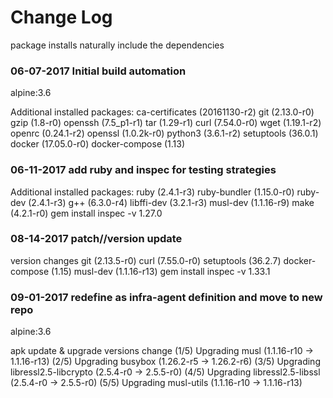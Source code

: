 # Change Log

package installs naturally include the dependencies

### 06-07-2017 Initial build automation

alpine:3.6

Additional installed packages:
ca-certificates (20161130-r2)
git (2.13.0-r0)
gzip (1.8-r0)
openssh (7.5_p1-r1)
tar (1.29-r1)
curl (7.54.0-r0)
wget (1.19.1-r2)
openrc (0.24.1-r2)
openssl (1.0.2k-r0)
python3 (3.6.1-r2)
setuptools (36.0.1)
docker (17.05.0-r0)
docker-compose (1.13)

### 06-11-2017 add ruby and inspec for testing strategies

Additional installed packages:
ruby (2.4.1-r3)
ruby-bundler (1.15.0-r0)
ruby-dev (2.4.1-r3)
g++ (6.3.0-r4)
libffi-dev (3.2.1-r3)
musl-dev (1.1.16-r9)
make (4.2.1-r0)
gem install inspec -v 1.27.0


### 08-14-2017 patch//version update

version changes
git (2.13.5-r0)
curl (7.55.0-r0)
setuptools (36.2.7)
docker-compose (1.15)
musl-dev (1.1.16-r13)
gem install inspec -v 1.33.1


### 09-01-2017 redefine as infra-agent definition and move to new repo

alpine:3.6

apk update & upgrade versions change
(1/5) Upgrading musl (1.1.16-r10 -> 1.1.16-r13)
(2/5) Upgrading busybox (1.26.2-r5 -> 1.26.2-r6)
(3/5) Upgrading libressl2.5-libcrypto (2.5.4-r0 -> 2.5.5-r0)
(4/5) Upgrading libressl2.5-libssl (2.5.4-r0 -> 2.5.5-r0)
(5/5) Upgrading musl-utils (1.1.16-r10 -> 1.1.16-r13)

